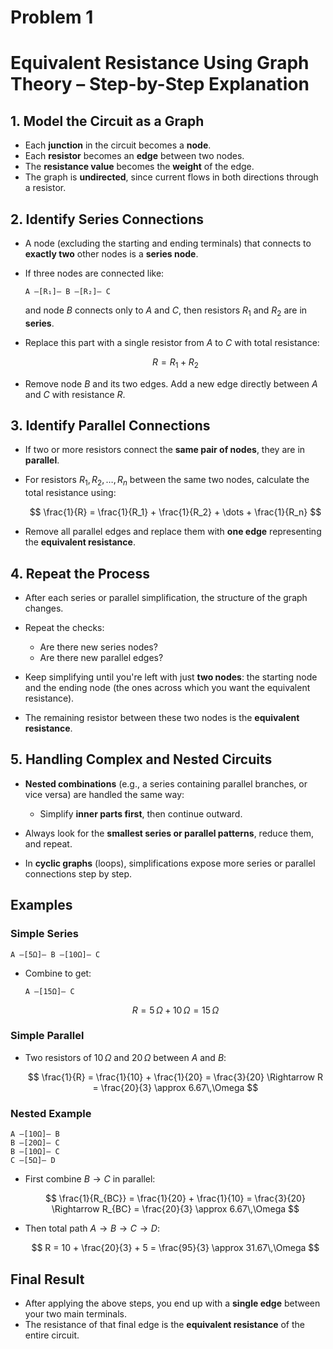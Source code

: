 # Problem 1
# Equivalent Resistance Using Graph Theory – Step-by-Step Explanation

## 1. Model the Circuit as a Graph

- Each **junction** in the circuit becomes a **node**.
- Each **resistor** becomes an **edge** between two nodes.
- The **resistance value** becomes the **weight** of the edge.
- The graph is **undirected**, since current flows in both directions through a resistor.

## 2. Identify Series Connections

- A node (excluding the starting and ending terminals) that connects to **exactly two** other nodes is a **series node**.

- If three nodes are connected like:

  ```
  A —[R₁]— B —[R₂]— C
  ```

  and node $B$ connects only to $A$ and $C$, then resistors $R_1$ and $R_2$ are in **series**.

- Replace this part with a single resistor from $A$ to $C$ with total resistance:

  $$
  R = R_1 + R_2
  $$

- Remove node $B$ and its two edges. Add a new edge directly between $A$ and $C$ with resistance $R$.

## 3. Identify Parallel Connections

- If two or more resistors connect the **same pair of nodes**, they are in **parallel**.

- For resistors $R_1, R_2, \dots, R_n$ between the same two nodes, calculate the total resistance using:

  $$
  \frac{1}{R} = \frac{1}{R_1} + \frac{1}{R_2} + \dots + \frac{1}{R_n}
  $$

- Remove all parallel edges and replace them with **one edge** representing the **equivalent resistance**.

## 4. Repeat the Process

- After each series or parallel simplification, the structure of the graph changes.

- Repeat the checks:

  - Are there new series nodes?
  - Are there new parallel edges?

- Keep simplifying until you're left with just **two nodes**: the starting node and the ending node (the ones across which you want the equivalent resistance).

- The remaining resistor between these two nodes is the **equivalent resistance**.

## 5. Handling Complex and Nested Circuits

- **Nested combinations** (e.g., a series containing parallel branches, or vice versa) are handled the same way:
  - Simplify **inner parts first**, then continue outward.

- Always look for the **smallest series or parallel patterns**, reduce them, and repeat.

- In **cyclic graphs** (loops), simplifications expose more series or parallel connections step by step.

## Examples

### Simple Series

```
A —[5Ω]— B —[10Ω]— C
```

- Combine to get:

  ```
  A —[15Ω]— C
  ```

  $$
  R = 5\,\Omega + 10\,\Omega = 15\,\Omega
  $$

### Simple Parallel

- Two resistors of $10\,\Omega$ and $20\,\Omega$ between $A$ and $B$:

  $$
  \frac{1}{R} = \frac{1}{10} + \frac{1}{20} = \frac{3}{20} \Rightarrow R = \frac{20}{3} \approx 6.67\,\Omega
  $$

### Nested Example

```
A —[10Ω]— B
B —[20Ω]— C
B —[10Ω]— C
C —[5Ω]— D
```

- First combine $B \to C$ in parallel:

  $$
  \frac{1}{R_{BC}} = \frac{1}{20} + \frac{1}{10} = \frac{3}{20} \Rightarrow R_{BC} = \frac{20}{3} \approx 6.67\,\Omega
  $$

- Then total path $A \to B \to C \to D$:

  $$
  R = 10 + \frac{20}{3} + 5 = \frac{95}{3} \approx 31.67\,\Omega
  $$

## Final Result

- After applying the above steps, you end up with a **single edge** between your two main terminals.
- The resistance of that final edge is the **equivalent resistance** of the entire circuit.

